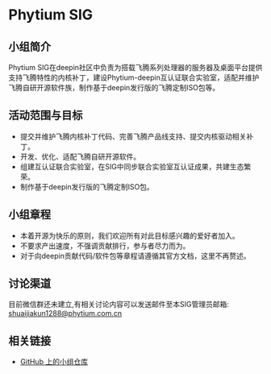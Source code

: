 <!--

请按照实际情况编辑此文件，以使内容适应您所要创建的 SIG 的实际情况，并在发起申请时删除此段注释。

请注意：

以下五段二级标题均为必须存在的段落。小组也可根据自身需求增加其它的段落和详细的描述，但不应删除此处的四个段落。

-->
# Phytium SIG

## 小组简介

Phytium SIG在deepin社区中负责为搭载飞腾系列处理器的服务器及桌面平台提供支持飞腾特性的内核补丁，建设Phytium-deepin互认证联合实验室，适配并维护飞腾自研开源软件族，制作基于deepin发行版的飞腾定制ISO包等。

## 活动范围与目标

* 提交并维护飞腾内核补丁代码、完善飞腾产品线支持、提交内核驱动相关补丁。
* 开发、优化、适配飞腾自研开源软件。
* 组建互认证联合实验室，在SIG中同步联合实验室互认证成果，共建生态繁荣。
* 制作基于deepin发行版的飞腾定制ISO包。

## 小组章程

* 本着开源为快乐的原则，我们欢迎所有对此目标感兴趣的爱好者加入。
* 不要求产出速度，不强调贡献排行，参与者尽力而为。
* 对于向deepin贡献代码/软件包等章程请遵循其官方文档，这里不再赘述。

## 讨论渠道

目前微信群还未建立,有相关讨论内容可以发送邮件至本SIG管理员邮箱: shuaijiakun1288@phytium.com.cn

## 相关链接

- [GitHub 上的小组仓库](https://github.com/deepin-community/sig-Phytium)
